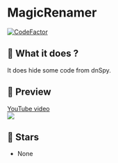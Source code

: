 # MagicRenamer

[![CodeFactor](https://www.codefactor.io/repository/github/thehelltower/magicrenamer/badge)](https://www.codefactor.io/repository/github/thehelltower/magicrenamer)

## 📜 What it does ?

It does hide some code from dnSpy.

## 🎥 Preview
[YouTube video](https://www.youtube.com/watch?v=Y1RSOtdVRQw)<br>![](https://i.imgur.com/wjBSL7E.png)

## 🌟 Stars

- None
